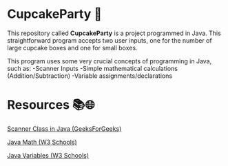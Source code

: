 # CupcakeParty 🧁

This repository called __CupcakeParty__ is a project programmed in Java. This straightforward program accepts two user inputs, one for the number of large cupcake boxes and one for small boxes.

This program uses some very crucial concepts of programming in Java, such as:
-Scanner Inputs
-Simple mathematical calculations (Addition/Subtraction)
-Variable assignments/declarations

# Resources 📚🌐
[Scanner Class in Java (GeeksForGeeks)](https://www.geeksforgeeks.org/scanner-class-in-java/)

[Java Math (W3 Schools)](https://www.w3schools.com/java/java_math.asp) 

[Java Variables (W3 Schools)](https://www.w3schools.com/java/java_variables.asp)
